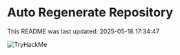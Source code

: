 # Auto Regenerate Repository

This README was last updated: 2025-05-18 17:34:47

 ![TryHackMe](https://tryhackme.com/badge/533634)